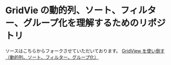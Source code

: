 # GridVie の動的列、ソート、フィルター、グループ化を理解するためのリポジトリ

ソースはこちらからフォークさせていただいております。
[GridView を使い倒す（動的列、ソート、フィルター、グループ化）](https://qiita.com/miswil/items/1c4f8c465c0953c01751)
